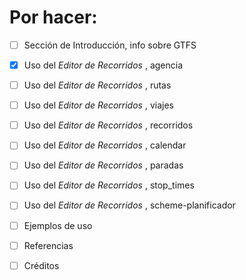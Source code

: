# Por hacer:

* [ ] Sección de Introducción, info sobre GTFS
* [x] Uso del _Editor de Recorridos_ , agencia
* [ ] Uso del _Editor de Recorridos_ , rutas
* [ ] Uso del _Editor de Recorridos_ , viajes
* [ ] Uso del _Editor de Recorridos_ , recorridos
* [ ] Uso del _Editor de Recorridos_ , calendar
* [ ] Uso del _Editor de Recorridos_ , paradas
* [ ] Uso del _Editor de Recorridos_ , stop_times
* [ ] Uso del _Editor de Recorridos_ , scheme-planificador

* [ ] Ejemplos de uso

* [ ] Referencias
* [ ] Créditos
